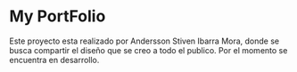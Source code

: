 # My PortFolio

Este proyecto esta realizado por Andersson Stiven Ibarra Mora, donde se busca compartir el diseño que se creo a todo el publico. Por el momento se encuentra en desarrollo.